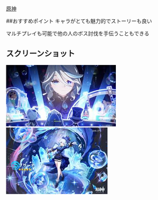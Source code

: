 [原神](https://genshin.hoyoverse.com/ja)

##おすすめポイント
キャラがとても魅力的でストーリーも良い

マルチプレイも可能で他の人のボス討伐を手伝うこともできる

## スクリーンショット
![原神](/genshin.jpeg)
![原神](genshin2.jpeg)

